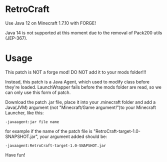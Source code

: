 # RetroCraft
Use Java 12 on Minecraft 1.7.10 with FORGE!

Java 14 is not supported at this moment due to the removal of Pack200 utils (JEP-367).

# Usage

This patch is NOT a forge mod! DO NOT add it to your mods folder!!!

Instead, this patch is a Java Agent, which used to modify class before they're loaded. LaunchWrapper fails before the mods folder are read, so we can only use this form of patch.

Download the patch .jar file, place it into your .minecraft folder and add a Java(JVM) argument (not "Minecraft/Game argument!")to your Minecraft Launcher, like this:

```
-javaagent:jar file name
```

for example if the name of the patch file is "RetroCraft-target-1.0-SNAPSHOT.jar", your argument added should be:

```
-javaagent:RetroCraft-target-1.0-SNAPSHOT.jar
```

Have fun!
